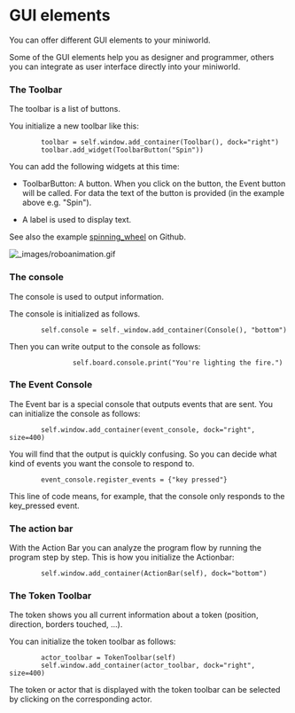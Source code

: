GUI elements
============

You can offer different GUI elements to your miniworld. 

Some of the GUI elements help you as designer and programmer, others you can integrate as user interface directly into your miniworld.


### The Toolbar

The toolbar is a list of buttons.

You initialize a new toolbar like this:

```
        toolbar = self.window.add_container(Toolbar(), dock="right")
        toolbar.add_widget(ToolbarButton("Spin"))
```

You can add the following widgets at this time:

  * ToolbarButton: A button. When you click on the button, the Event button will be called. 
  For data the text of the button is provided (in the example above e.g. "Spin").
  
  * A label is used to display text.

See also the example [spinning_wheel](https://github.com/asbl/miniworldmaker/blob/master/examples/gui/spinning_wheel.py) on Github.
  
![_images/roboanimation.gif](_images/spinning_wheel.gif)

### The console

The console is used to output information.

The console is initialized as follows.

```
        self.console = self._window.add_container(Console(), "bottom")
```

Then you can write output to the console as follows:
```
                self.board.console.print("You're lighting the fire.")
```

### The Event Console

The Event bar is a special console that outputs events that are sent.
You can initialize the console as follows:

```
        self.window.add_container(event_console, dock="right", size=400)
```

You will find that the output is quickly confusing. So you can decide what kind of events you want the console to respond to.
```
        event_console.register_events = {"key pressed"}
```

This line of code means, for example, that the console only responds to the key_pressed event. 

### The action bar

With the Action Bar you can analyze the program flow by running the program step by step.
This is how you initialize the Actionbar:

```
        self.window.add_container(ActionBar(self), dock="bottom")
```

### The Token Toolbar

The token shows you all current information about a token (position, direction, borders touched, ...).

You can initialize the token toolbar as follows:

```
        actor_toolbar = TokenToolbar(self)
        self.window.add_container(actor_toolbar, dock="right", size=400)
```

The token or actor that is displayed with the token toolbar can be selected by clicking on the corresponding actor.